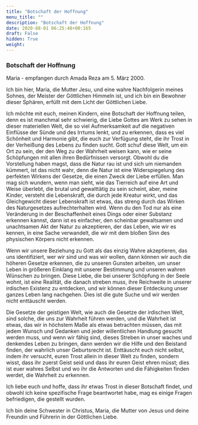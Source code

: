 ```yaml
---
title: "Botschaft der Hoffnung"
menu_title: ""
description: "Botschaft der Hoffnung"
date: 2020-08-01 06:25:48+00:165
draft: False
hidden: True
weight:
---
```

### Botschaft der Hoffnung

Maria - empfangen durch Amada Reza am 5. März 2000.

Ich bin hier, Maria, die Mutter Jesu, und eine wahre Nachfolgerin meines Sohnes, der Meister der Göttlichen Himmeln ist, und ich bin ein Bewohner dieser Sphären, erfüllt mit dem Licht der Göttlichen Liebe.

Ich möchte mit euch, meinen Kindern, eine Botschaft der Hoffnung teilen, denn es ist manchmal sehr schwierig, die Liebe Gottes am Werk zu sehen in dieser materiellen Welt, die so viel Aufmerksamkeit auf die negativen Einflüsse der Sünde und des Irrtums lenkt, und zu erkennen, dass es viel Schönheit und Harmonie gibt, die euch zur Verfügung steht, die ihr Trost in der Verheißung des Lebens zu finden sucht. Gott schuf diese Welt, um ein Ort zu sein, der den Weg zu der Wahrheit weisen kann, wie er seine Schöpfungen mit allen ihren Bedürfnissen versorgt. Obwohl du die Vorstellung haben magst, dass die Natur rau ist und sich um niemanden kümmert, ist das nicht wahr, denn die Natur ist eine Widerspiegelung des perfekten Wirkens der Gesetze, die einen Zweck der Liebe erfüllen. Man mag sich wundern, wenn man sieht, wie das Tierreich auf eine Art und Weise überlebt, die brutal und gewalttätig zu sein scheint, aber, meine Kinder, versteht die Lebenskraft, die durch jede Kreatur wirkt, und das Gleichgewicht dieser Lebenskraft ist etwas, das streng durch das Wirken des Naturgesetzes aufrechterhalten wird. Wenn du den Tod nur als eine Veränderung in der Beschaffenheit eines Dings oder einer Substanz erkennen kannst, dann ist es einfacher, den scheinbar gewaltsamen und unachtsamen Akt der Natur zu akzeptieren, der das Leben, wie wir es kennen, in eine Sache verwandelt, die wir mit dem bloßen Sinn des physischen Körpers nicht erkennen.

Wenn wir unsere Beziehung zu Gott als das einzig Wahre akzeptieren, das uns identifiziert, wer wir sind und was wir wollen, dann können wir auch die höheren Gesetze erkennen, die zu unseren Gunsten arbeiten, um unser Leben in größeren Einklang mit unserer Bestimmung und unseren wahren Wünschen zu bringen. Diese Liebe, die bei unserer Schöpfung in der Seele wohnt, ist eine Realität, die danach streben muss, ihre Reichweite in unserer irdischen Existenz zu entdecken, und wir können dieser Entdeckung unser ganzes Leben lang nachgehen. Dies ist die gute Suche und wir werden nicht enttäuscht werden.

Die Gesetze der geistigen Welt, wie auch die Gesetze der irdischen Welt, sind solche, die uns zur Wahrheit führen werden, und die Wahrheit ist etwas, das wir in höchstem Maße als etwas betrachten müssen, das mit jedem Wunsch und Gedanken und jeder willentlichen Handlung gesucht werden muss, und wenn wir fähig sind, dieses Streben in unser waches und denkendes Leben zu bringen, dann werden wir die Hilfe und den Beistand finden, der wahrlich unser Geburtsrecht ist. Enttäuscht euch nicht selbst, indem ihr versucht, euren Trost allein in dieser Welt zu finden, sondern wisst, dass ihr zuerst Geist seid und dass ihr euren Geist ehren müsst; dies ist euer wahres Selbst und wo ihr die Antworten und die Fähigkeiten finden werdet, die Wahrheit zu erkennen.

Ich liebe euch und hoffe, dass ihr etwas Trost in dieser Botschaft findet, und obwohl ich keine spezifische Frage beantwortet habe, mag es einige Fragen befriedigen, die gestellt wurden.

Ich bin deine Schwester in Christus, Maria, die Mutter von Jesus und deine Freundin und Führerin in der Göttlichen Liebe.
